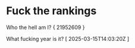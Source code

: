 # Fuck the rankings

Who the hell am I?
{ 21952609 }

What fucking year is it?
[ 2025-03-15T14:03:20Z ]
